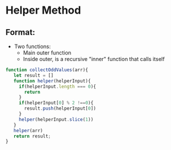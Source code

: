 # Helper Method
## Format:
- Two functions:
  - Main outer function
  - Inside outer, is a recursive "inner" function that calls itself
 ```js
 function collectOddValues(arr){
    let result = []
    function helper(helperInput){
      if(helperInput.length === 0){
        return
      }
      if(helperInput[0] % 2 !==0){
        result.push(helperInput[0])
      }
      helper(helperInput.slice(1))
    }
    helper(arr)
    return result;
}
```
